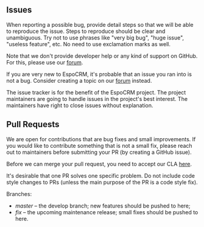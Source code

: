 ## Issues

When reporting a possible bug, provide detail steps so that we will be able
to reproduce the issue. Steps to reproduce should be clear and unambiguous. Try not to use phrases like "very big bug",
"huge issue", "useless feature", etc. No need to use exclamation marks as well.

Note that we don't provide developer help or any kind of support on GitHub.
For this, please use our [forum](https://forum.espocrm.com).

If you are very new to EspoCRM, it's probable that an issue you ran into is not a bug.
Consider creating a topic on our [forum](https://forum.espocrm.com/forum/general) instead.

The issue tracker is for the benefit of the EspoCRM project. The project maintainers are going to handle issues in the project's best interest.
The maintainers have right to close issues without explanation.

## Pull Requests

We are open for contributions that are bug fixes and small improvements. If you would like to contribute something that is not a small fix, please reach out to maintainers before submitting your PR (by creating a GitHub issue).

Before we can merge your pull request, you need to accept our CLA [here](https://github.com/espocrm/cla).

It's desirable that one PR solves one specific problem. Do not include code style changes to PRs
(unless the main purpose of the PR is a code style fix).

Branches:

* *master* – the develop branch; new features should be pushed to here;
* *fix* – the upcoming maintenance release; small fixes should be pushed to here.
